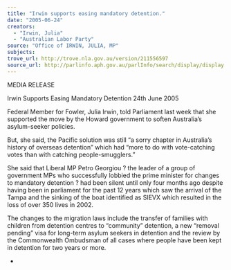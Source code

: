 ```yaml
---
title: "Irwin supports easing mandatory detention."
date: "2005-06-24"
creators:
  - "Irwin, Julia"
  - "Australian Labor Party"
source: "Office of IRWIN, JULIA, MP"
subjects:
trove_url: http://trove.nla.gov.au/version/211556597
source_url: http://parlinfo.aph.gov.au/parlInfo/search/display/display.w3p;query=Id%3A%22media/pressrel/87TH6%22
---
```


 

 

 MEDIA RELEASE   

 Irwin Supports Easing Mandatory Detention  24th June 2005 

 Federal Member for Fowler, Julia Irwin, told Parliament last week that she  supported the move by the Howard government to soften Australia’s asylum-seeker policies. 

 But, she said, the Pacific solution was still “a sorry chapter in Australia’s  history of overseas detention” which had “more to do with vote-catching votes  than with catching people-smugglers.” 

 She said that Liberal MP Petro Georgiou ? the leader of a group of  government MPs who successfully lobbied the prime minister for changes to  mandatory detention ? had been silent until only four months ago despite  having been in parliament for the past 12 years which saw the arrival of the  Tampa and the sinking of the boat identified as SIEVX which resulted in the  loss of over 350 lives in 2002. 

 The changes to the migration laws include the transfer of families with  children  from detention centres to “community” detention, a new “removal  pending” visa for long-term asylum seekers in detention and the review by the  Commonwealth Ombudsman of all cases where people have been kept in  detention for two years or more.  

 

 -  

 

